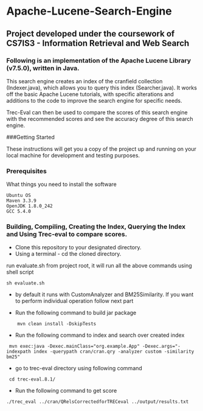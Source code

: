 # Apache-Lucene-Search-Engine

## Project developed under the coursework of  CS7IS3 - Information Retrieval and Web Search


### Following is an implementation of the Apache Lucene Library (v7.5.0), written in Java.
This search engine creates an index of the cranfield collection (Indexer.java), which allows you to query this index (Searcher.java). 
It works off the basic Apache Lucene tutorials, with specific alterations and additions to the code to improve the search engine for specific needs.

Trec-Eval can then be used to compare the scores of this search engine with the recommended scores and see the accuracy degree of this search engine.

###Getting Started

These instructions will get you a copy of the project up and running on your local machine for development and testing purposes.

### Prerequisites

What things you need to install the software

```
Ubuntu OS
Maven 3.3.9
OpenJDK 1.8.0_242
GCC 5.4.0
```


### Building, Compiling, Creating the Index, Querying the Index and Using Trec-eval to compare scores.

* Clone this repository to your designated directory.
* Using a terminal - cd the cloned directory.

run evaluate.sh from project root, it will run all the above commands using shell script

```
sh evaluate.sh
```
* by default it runs with CustomAnalyzer and BM25Similarity. If you want to perform individual operation follow next part

* Run the following command to build jar package 
```
    mvn clean install -DskipTests   
```
* Run the following command to index and search over created index 
```
 mvn exec:java -Dexec.mainClass="org.example.App" -Dexec.args="-indexpath index -querypath cran/cran.qry -analyzer custom -similarity bm25"
```
* go to trec-eval directory using following command
```
 cd trec-eval.8.1/
```
* Run the following command to get score
```
./trec_eval ../cran/QRelsCorrectedforTRECeval ../output/results.txt
``` 

